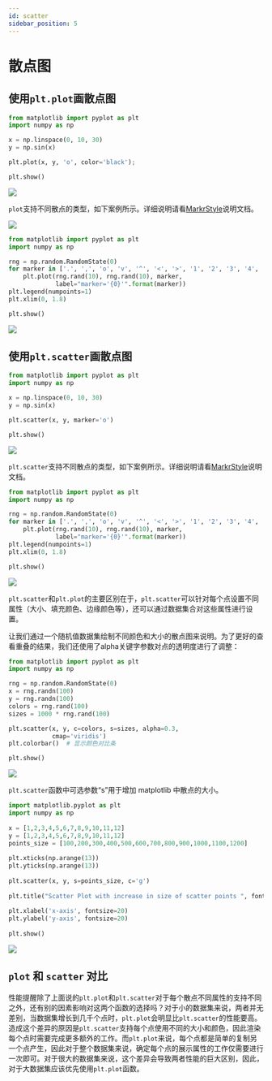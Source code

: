 ```yaml
---
id: scatter
sidebar_position: 5
---
```


# 散点图

## 使用`plt.plot`画散点图

```python
from matplotlib import pyplot as plt
import numpy as np 

x = np.linspace(0, 10, 30)
y = np.sin(x)

plt.plot(x, y, 'o', color='black');

plt.show()
```
![](./img/scatter_01.png)

`plot`支持不同散点的类型，如下案例所示。详细说明请看[MarkrStyle](https://matplotlib.org/stable/api/_as_gen/matplotlib.markers.MarkerStyle.html)说明文档。

![](./img/marks.png)

```python
from matplotlib import pyplot as plt
import numpy as np 

rng = np.random.RandomState(0)
for marker in ['.', ',', 'o', 'v', '^', '<', '>', '1', '2', '3', '4', '8', 's', 'p', '*', 'h', 'H', '+', 'x',  'D', 'd', '|', '_', 'P', 'X']:
    plt.plot(rng.rand(10), rng.rand(10), marker,
             label="marker='{0}'".format(marker))
plt.legend(numpoints=1)
plt.xlim(0, 1.8)

plt.show()
```
![](./img/scatter_02.png)

## 使用`plt.scatter`画散点图

```python
from matplotlib import pyplot as plt
import numpy as np 

x = np.linspace(0, 10, 30)
y = np.sin(x)

plt.scatter(x, y, marker='o')

plt.show()
```
![](./img/scatter_03.png)

`plt.scatter`支持不同散点的类型，如下案例所示。详细说明请看[MarkrStyle](https://matplotlib.org/stable/api/_as_gen/matplotlib.markers.MarkerStyle.html)说明文档。

```python
from matplotlib import pyplot as plt
import numpy as np 

rng = np.random.RandomState(0)
for marker in ['.', ',', 'o', 'v', '^', '<', '>', '1', '2', '3', '4', '8', 's', 'p', '*', 'h', 'H', '+', 'x',  'D', 'd', '|', '_', 'P', 'X']:
    plt.plot(rng.rand(10), rng.rand(10), marker,
             label="marker='{0}'".format(marker))
plt.legend(numpoints=1)
plt.xlim(0, 1.8)

plt.show()
```
![](./img/scatter_04.png)

`plt.scatter`和`plt.plot`的主要区别在于，`plt.scatter`可以针对每个点设置不同属性（大小、填充颜色、边缘颜色等），还可以通过数据集合对这些属性进行设置。

让我们通过一个随机值数据集绘制不同颜色和大小的散点图来说明。为了更好的查看重叠的结果，我们还使用了alpha关键字参数对点的透明度进行了调整：

```python
from matplotlib import pyplot as plt
import numpy as np 

rng = np.random.RandomState(0)
x = rng.randn(100)
y = rng.randn(100)
colors = rng.rand(100)
sizes = 1000 * rng.rand(100)

plt.scatter(x, y, c=colors, s=sizes, alpha=0.3,
            cmap='viridis')
plt.colorbar()  # 显示颜色对比条

plt.show()
```
![](./img/scatter_05.png)

`plt.scatter`函数中可选参数“s”用于增加 matplotlib 中散点的大小。

```python
import matplotlib.pyplot as plt
import numpy as np
  
x = [1,2,3,4,5,6,7,8,9,10,11,12]
y = [1,2,3,4,5,6,7,8,9,10,11,12]
points_size = [100,200,300,400,500,600,700,800,900,1000,1100,1200]
  
plt.xticks(np.arange(13))
plt.yticks(np.arange(13))
  
plt.scatter(x, y, s=points_size, c='g')
  
plt.title("Scatter Plot with increase in size of scatter points ", fontsize=22)
  
plt.xlabel('x-axis', fontsize=20)
plt.ylabel('y-axis', fontsize=20)
  
plt.show()
```
![](./img/scatter_06.png)

## `plot` 和 `scatter` 对比

性能提醒除了上面说的`plt.plot`和`plt.scatter`对于每个散点不同属性的支持不同之外，还有别的因素影响对这两个函数的选择吗？对于小的数据集来说，两者并无差别，当数据集增长到几千个点时，`plt.plot`会明显比`plt.scatter`的性能要高。造成这个差异的原因是`plt.scatter`支持每个点使用不同的大小和颜色，因此渲染每个点时需要完成更多额外的工作。而`plt.plot`来说，每个点都是简单的复制另一个点产生，因此对于整个数据集来说，确定每个点的展示属性的工作仅需要进行一次即可。对于很大的数据集来说，这个差异会导致两者性能的巨大区别，因此，对于大数据集应该优先使用`plt.plot`函数。
